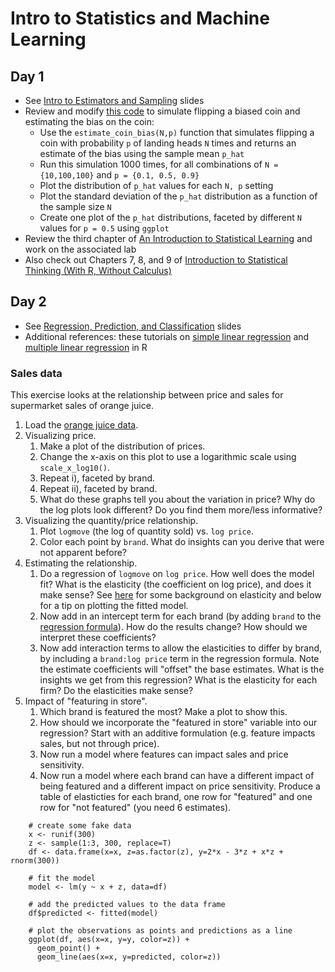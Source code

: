 # Intro to Statistics and Machine Learning
## Day 1
  * See [Intro to Estimators and Sampling](estimators-and-sampling.pptx) slides
  * Review and modify [this code](http://rpubs.com/jhofman/statistical_inference) to simulate flipping a biased coin and estimating the bias on the coin:
    * Use the ``estimate_coin_bias(N,p)`` function that simulates flipping a coin with probability ``p`` of landing heads ``N`` times and returns an estimate of the bias using the sample mean ``p_hat``
	* Run this simulation 1000 times, for all combinations of ``N = {10,100,100}`` and ``p = {0.1, 0.5, 0.9}``
	* Plot the distribution of ``p_hat`` values for each ``N, p`` setting
	* Plot the standard deviation of the ``p_hat`` distribution as a function of the sample size ``N``
	* Create one plot of the ``p_hat`` distributions, faceted by different ``N`` values for ``p = 0.5`` using ``ggplot``
  * Review the third chapter of [An Introduction to Statistical Learning](http://www-bcf.usc.edu/~gareth/ISL/index.html) and work on the associated lab
  * Also check out Chapters 7, 8, and 9 of [Introduction to Statistical Thinking (With R, Without Calculus)](http://pluto.huji.ac.il/~msby/StatThink/)

## Day 2
  * See [Regression, Prediction, and Classification](prediction.pptx) slides
  * Additional references: these tutorials on [simple linear regression](http://www.r-tutor.com/elementary-statistics/simple-linear-regression) and [multiple linear regression](http://www.r-tutor.com/elementary-statistics/multiple-linear-regression) in R

### Sales data
This exercise looks at the relationship between price and sales for supermarket sales of orange juice.

1. Load the [orange juice data](oj.csv).
2. Visualizing price.
    1. Make a plot of the distribution of prices.
    2. Change the x-axis on this plot to use a logarithmic scale using ``scale_x_log10()``.
    3. Repeat i), faceted by brand.
    4. Repeat ii), faceted by brand.
    5. What do these graphs tell you about the variation in price? Why do the log plots look different? Do you find them more/less informative?
3. Visualizing the quantity/price relationship.
    1. Plot ``logmove`` (the log of quantity sold) vs. ``log price``. 
    2. Color each point by ``brand``. What do insights can you derive that were not apparent before?
4.  Estimating the relationship.
    1. Do a regression of ``logmove`` on ``log price``. How well does the model fit? What is the elasticity (the coefficient on log price), and does it make sense? See [here](http://www.salemmarafi.com/business/price-elasticity/) for some background on elasticity and below for a tip on plotting the fitted model.
    2. Now add in an intercept term for each brand (by adding ``brand`` to the [regression formula](http://faculty.chicagobooth.edu/richard.hahn/teaching/formulanotation.pdf)). How do the results change? How should we interpret these coefficients?
    3. Now add interaction terms to allow the elasticities to differ by brand, by including a ``brand:log price`` term in the regression formula. Note the estimate coefficients will "offset" the base estimates. What is the insights we get from this regression? What is the elasticity for each firm? Do the elasticities make sense?
5. Impact of "featuring in store".
    1. Which brand is featured the most? Make a plot to show this.
    2. How should we incorporate the "featured in store" variable into our regression? Start with an additive formulation (e.g. feature impacts sales, but not through price).
    3. Now run a model where features can impact sales and price sensitivity.
    4. Now run a model where each brand can have a different impact of being featured and a different impact on price sensitivity. Produce a table of elasticties for each brand, one row for "featured" and one row for "not featured" (you need 6 estimates).

``` 
	# create some fake data
	x <- runif(300)
	z <- sample(1:3, 300, replace=T)
	df <- data.frame(x=x, z=as.factor(z), y=2*x - 3*z + x*z + rnorm(300))

	# fit the model
    model <- lm(y ~ x + z, data=df)
    
	# add the predicted values to the data frame
    df$predicted <- fitted(model)
    
    # plot the observations as points and predictions as a line
    ggplot(df, aes(x=x, y=y, color=z)) +
      geom_point() +
      geom_line(aes(x=x, y=predicted, color=z))
```

